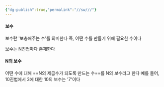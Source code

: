 ```yaml
---
{"dg-publish":true,"permalink":"//sw///"}
---
```


#### 보수
보수란 '보충해주는 수'를 의미한다
즉, 어떤 수를 만들기 위해 필요한 수이다

보수는 N진법마다 존재한다

#### N의 보수
어떤 수에 대해 ==N의 제곱수가 되도록 만드는 수==를 N의 보수라고 한다
예를 들어, 10진법에서 3에 대한 10의 보수는 '7'이다